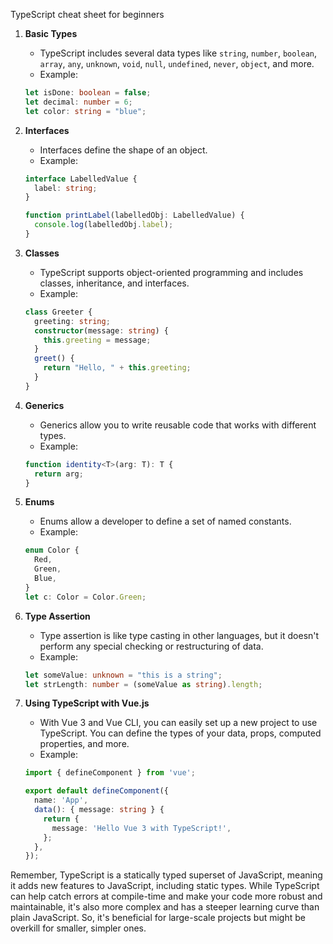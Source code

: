 TypeScript cheat sheet for beginners

1. **Basic Types**
   - TypeScript includes several data types like `string`, `number`, `boolean`, `array`, `any`, `unknown`, `void`, `null`, `undefined`, `never`, `object`, and more.
   - Example:
   ```typescript
   let isDone: boolean = false;
   let decimal: number = 6;
   let color: string = "blue";
   ```

2. **Interfaces**
   - Interfaces define the shape of an object.
   - Example:
   ```typescript
   interface LabelledValue {
     label: string;
   }

   function printLabel(labelledObj: LabelledValue) {
     console.log(labelledObj.label);
   }
   ```

3. **Classes**
   - TypeScript supports object-oriented programming and includes classes, inheritance, and interfaces.
   - Example:
   ```typescript
   class Greeter {
     greeting: string;
     constructor(message: string) {
       this.greeting = message;
     }
     greet() {
       return "Hello, " + this.greeting;
     }
   }
   ```

4. **Generics**
   - Generics allow you to write reusable code that works with different types.
   - Example:
   ```typescript
   function identity<T>(arg: T): T {
     return arg;
   }
   ```

5. **Enums**
   - Enums allow a developer to define a set of named constants.
   - Example:
   ```typescript
   enum Color {
     Red,
     Green,
     Blue,
   }
   let c: Color = Color.Green;
   ```

6. **Type Assertion**
   - Type assertion is like type casting in other languages, but it doesn't perform any special checking or restructuring of data.
   - Example:
   ```typescript
   let someValue: unknown = "this is a string";
   let strLength: number = (someValue as string).length;
   ```

7. **Using TypeScript with Vue.js**
   - With Vue 3 and Vue CLI, you can easily set up a new project to use TypeScript. You can define the types of your data, props, computed properties, and more.
   - Example:
   ```typescript
   import { defineComponent } from 'vue';

   export default defineComponent({
     name: 'App',
     data(): { message: string } {
       return {
         message: 'Hello Vue 3 with TypeScript!',
       };
     },
   });
   ```
   
Remember, TypeScript is a statically typed superset of JavaScript, meaning it adds new features to JavaScript, including static types. While TypeScript can help catch errors at compile-time and make your code more robust and maintainable, it's also more complex and has a steeper learning curve than plain JavaScript. So, it's beneficial for large-scale projects but might be overkill for smaller, simpler ones.